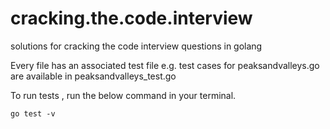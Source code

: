 # cracking.the.code.interview
solutions for cracking the code interview questions in golang

Every file has an associated test file e.g. test cases for peaksandvalleys.go are available in peaksandvalleys_test.go

To run tests , run the below command in your terminal.

 ```go test -v```
